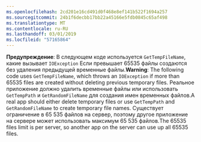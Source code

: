 ```yaml
---
ms.openlocfilehash: 2cd201e16cd491d0f468e8ef141b522f1694a257
ms.sourcegitcommit: 24b1f6decbb17bb22a45166e5fdb0845c65af498
ms.translationtype: MT
ms.contentlocale: ru-RU
ms.lasthandoff: 03/01/2019
ms.locfileid: "57165864"
---
```

<span data-ttu-id="c7775-101">**Предупреждение**: В следующем коде используется `GetTempFileName`, какие вызывает `IOException` Если превышает 65535 файлы создаются без удаления предыдущей временные файлы.</span><span class="sxs-lookup"><span data-stu-id="c7775-101">**Warning**: The following code uses `GetTempFileName`, which throws an `IOException` if more than 65535 files are created without deleting previous temporary files.</span></span> <span data-ttu-id="c7775-102">Реальное приложение должно удалить временные файлы или использовать `GetTempPath` и `GetRandomFileName` для создания имен временных файлов.</span><span class="sxs-lookup"><span data-stu-id="c7775-102">A real app should either delete temporary files or use `GetTempPath` and `GetRandomFileName` to create temporary file names.</span></span> <span data-ttu-id="c7775-103">Существует ограничение в 65 535 файлов на сервер, поэтому другое приложение на сервере может использовать максимум 65 535 файлов.</span><span class="sxs-lookup"><span data-stu-id="c7775-103">The 65535 files limit is per server, so another app on the server can use up all 65535 files.</span></span> 

